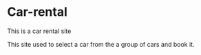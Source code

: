 # Car-rental
This is a car rental site

This site used to select a car from the a group of cars and book it.